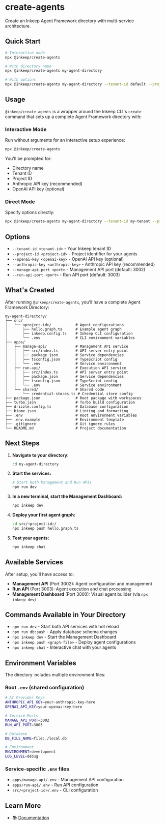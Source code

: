 # create-agents

Create an Inkeep Agent Framework directory with multi-service architecture.

## Quick Start

```bash
# Interactive mode
npx @inkeep/create-agents

# With directory name
npx @inkeep/create-agents my-agent-directory

# With options
npx @inkeep/create-agents my-agent-directory --tenant-id default --project-id my-project --openai-key sk-... --anthropic-key sk-ant-...
```

## Usage

`@inkeep/create-agents` is a wrapper around the Inkeep CLI's `create` command that sets up a complete Agent Framework directory with:

### Interactive Mode
Run without arguments for an interactive setup experience:
```bash
npx @inkeep/create-agents
```

You'll be prompted for:
- Directory name
- Tenant ID
- Project ID  
- Anthropic API key (recommended)
- OpenAI API key (optional)

### Direct Mode
Specify options directly:
```bash
npx @inkeep/create-agents my-agent-directory --tenant-id my-tenant --project-id my-project-id --anthropic-key sk-ant-... --openai-key sk-...
```

## Options

- `--tenant-id <tenant-id>` - Your Inkeep tenant ID
- `--project-id <project-id>` - Project identifier for your agents
- `--openai-key <openai-key>` - OpenAI API key (optional)
- `--anthropic-key <anthropic-key>` - Anthropic API key (recommended)
- `--manage-api-port <port>` - Management API port (default: 3002)
- `--run-api-port <port>` - Run API port (default: 3003)

## What's Created

After running `@inkeep/create-agents`, you'll have a complete Agent Framework Directory:

```
my-agent-directory/
├── src/
│   └── <project-id>/           # Agent configurations
│       ├── hello.graph.ts      # Example agent graph
│       ├── inkeep.config.ts    # Inkeep CLI configuration
│       └── .env                # CLI environment variables
├── apps/
│   ├── manage-api/             # Management API service
│   │   ├── src/index.ts        # API server entry point
│   │   ├── package.json        # Service dependencies
│   │   ├── tsconfig.json       # TypeScript config
│   │   └── .env                # Service environment
│   ├── run-api/                # Execution API service  
│   │   ├── src/index.ts        # API server entry point
│   │   ├── package.json        # Service dependencies
│   │   ├── tsconfig.json       # TypeScript config
│   │   └── .env                # Service environment
│   └── shared/                 # Shared code
│       └── credential-stores.ts # Credential store config
├── package.json                # Root package with workspaces
├── turbo.json                  # Turbo build configuration
├── drizzle.config.ts           # Database configuration
├── biome.json                  # Linting and formatting
├── .env                        # Root environment variables
├── .env.example                # Environment template
├── .gitignore                  # Git ignore rules
└── README.md                   # Project documentation
```

## Next Steps

1. **Navigate to your directory:**
   ```bash
   cd my-agent-directory
   ```

2. **Start the services:**
   ```bash
   # Start both Management and Run APIs
   npm run dev
   ```

3. **In a new terminal, start the Management Dashboard:**
   ```bash
   npx inkeep dev
   ```

4. **Deploy your first agent graph:**
   ```bash
   cd src/<project-id>/
   npx inkeep push hello.graph.ts
   ```

5. **Test your agents:**
   ```bash
   npx inkeep chat
   ```

## Available Services

After setup, you'll have access to:

- **Management API** (Port 3002): Agent configuration and management
- **Run API** (Port 3003): Agent execution and chat processing  
- **Management Dashboard** (Port 3000): Visual agent builder (via `npx inkeep dev`)

## Commands Available in Your Directory

- `npm run dev` - Start both API services with hot reload
- `npm run db:push` - Apply database schema changes
- `npx inkeep dev` - Start the Management Dashboard
- `npx inkeep push <graph-file>` - Deploy agent configurations
- `npx inkeep chat` - Interactive chat with your agents

## Environment Variables

The directory includes multiple environment files:

### Root `.env` (shared configuration)
```bash
# AI Provider Keys
ANTHROPIC_API_KEY=your-anthropic-key-here
OPENAI_API_KEY=your-openai-key-here

# Service Ports
MANAGE_API_PORT=3002
RUN_API_PORT=3003

# Database
DB_FILE_NAME=file:./local.db

# Environment
ENVIRONMENT=development
LOG_LEVEL=debug
```

### Service-specific `.env` files
- `apps/manage-api/.env` - Management API configuration
- `apps/run-api/.env` - Run API configuration  
- `src/<project-id>/.env` - CLI configuration

## Learn More

- 📚 [Documentation](https://docs.inkeep.com)

